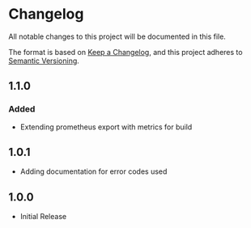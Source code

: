 # Changelog

All notable changes to this project will be documented in this file.

The format is based on [Keep a Changelog](https://keepachangelog.com/en/1.1.0/),
and this project adheres to [Semantic Versioning](https://semver.org/spec/v2.0.0.html).

## 1.1.0
### Added
- Extending prometheus export with metrics for build

## 1.0.1

- Adding documentation for error codes used

## 1.0.0

- Initial Release